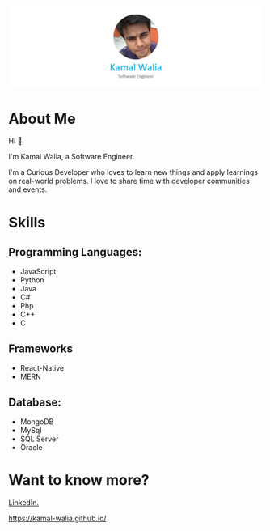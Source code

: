 ![Header](https://raw.githubusercontent.com/Kamal-Walia/About-Me/master/Header.jpg)

# About Me
Hi :wave: 

I'm Kamal Walia, a Software Engineer.

I'm a Curious Developer who loves to learn new things and apply learnings on real-world problems. I love to share time with developer communities and events.

# Skills
## Programming Languages:
* JavaScript
* Python
* Java
* C#
* Php
* C++
* C

## Frameworks
* React-Native
* MERN

## Database:
* MongoDB
* MySql
* SQL Server
* Oracle

# Want to know more?

[LinkedIn.](https://www.linkedin.com/in/kamal1709/)

https://kamal-walia.github.io/

